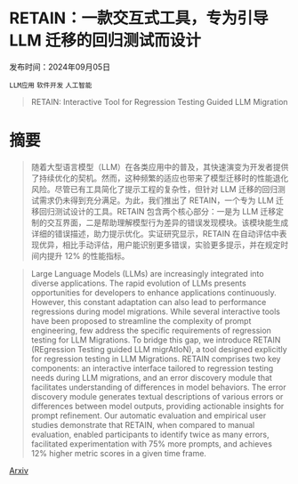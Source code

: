 # RETAIN：一款交互式工具，专为引导 LLM 迁移的回归测试而设计

发布时间：2024年09月05日

`LLM应用` `软件开发` `人工智能`

> RETAIN: Interactive Tool for Regression Testing Guided LLM Migration

# 摘要

> 随着大型语言模型（LLM）在各类应用中的普及，其快速演变为开发者提供了持续优化的契机。然而，这种频繁的适应也带来了模型迁移时的性能退化风险。尽管已有工具简化了提示工程的复杂性，但针对 LLM 迁移的回归测试需求仍未得到充分满足。为此，我们推出了 RETAIN，一个专为 LLM 迁移回归测试设计的工具。RETAIN 包含两个核心部分：一是为 LLM 迁移定制的交互界面，二是帮助理解模型行为差异的错误发现模块。该模块能生成详细的错误描述，助力提示优化。实证研究显示，RETAIN 在自动评估中表现优异，相比手动评估，用户能识别更多错误，实验更多提示，并在规定时间内提升 12% 的性能指标。

> Large Language Models (LLMs) are increasingly integrated into diverse applications. The rapid evolution of LLMs presents opportunities for developers to enhance applications continuously. However, this constant adaptation can also lead to performance regressions during model migrations. While several interactive tools have been proposed to streamline the complexity of prompt engineering, few address the specific requirements of regression testing for LLM Migrations. To bridge this gap, we introduce RETAIN (REgression Testing guided LLM migrAtIoN), a tool designed explicitly for regression testing in LLM Migrations. RETAIN comprises two key components: an interactive interface tailored to regression testing needs during LLM migrations, and an error discovery module that facilitates understanding of differences in model behaviors. The error discovery module generates textual descriptions of various errors or differences between model outputs, providing actionable insights for prompt refinement. Our automatic evaluation and empirical user studies demonstrate that RETAIN, when compared to manual evaluation, enabled participants to identify twice as many errors, facilitated experimentation with 75% more prompts, and achieves 12% higher metric scores in a given time frame.

[Arxiv](https://arxiv.org/abs/2409.03928)